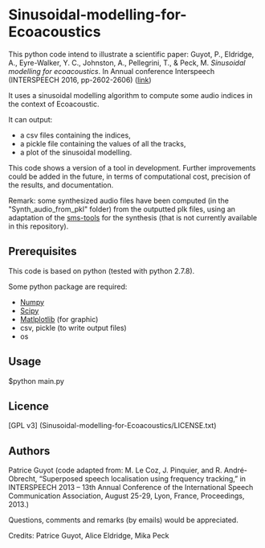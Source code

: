 # Sinusoidal-modelling-for-Ecoacoustics

This python code intend to illustrate a scientific paper: 
Guyot, P., Eldridge, A., Eyre-Walker, Y. C., Johnston, A., Pellegrini, T., & Peck, M. *Sinusoidal modelling for ecoacoustics*. In Annual conference Interspeech (INTERSPEECH 2016, pp-2602-2606) ([link](https://hal.archives-ouvertes.fr/hal-01474894/document))

 It uses a sinusoidal modelling algorithm to compute some audio indices in the context of Ecoacoustic.

It can output:
 * a csv files containing the indices,
 * a pickle file containing the values of all the tracks,
 * a plot of the sinusoidal modelling.

This code shows a version of a tool in development. Further improvements could be added in the future, in terms of computational cost, precision of the results, and documentation. 

 
Remark: some synthesized audio files have been computed (in the "Synth_audio_from_pkl" folder) from the outputted plk files, using an adaptation of the [sms-tools](https://github.com/MTG/sms-tools) for the synthesis (that is not currently available in this repository). 


## Prerequisites

This code is based on python (tested with python 2.7.8).

Some python package are required:

 * [Numpy](http://www.numpy.org/)
 * [Scipy](http://www.scipy.org/)
 * [Matlplotlib](http://matplotlib.org/) (for graphic)
 * csv, pickle (to write output files)
 * os
 
## Usage

$python main.py


## Licence

[GPL v3] (Sinusoidal-modelling-for-Ecoacoustics/LICENSE.txt)


## Authors

Patrice Guyot
(code adapted from: M. Le Coz, J. Pinquier, and R. André-Obrecht, “Superposed speech localisation using frequency tracking,” in INTERSPEECH 2013 – 13th Annual Conference of the International Speech Communication Association, August 25-29, Lyon, France, Proceedings, 2013.)
    
Questions, comments and remarks (by emails) would be appreciated.   
    
Credits: Patrice Guyot, Alice Eldridge, Mika Peck

